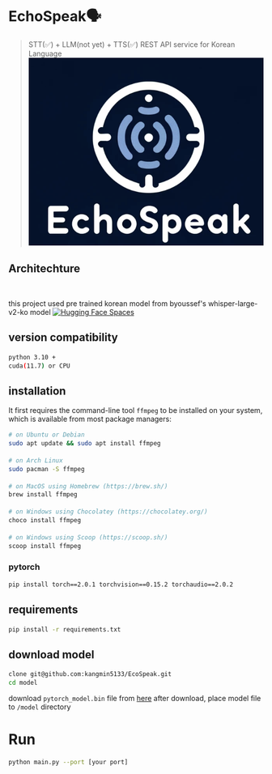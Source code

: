 # EchoSpeak🗣️
> STT(✅) + LLM(not yet) + TTS(✅) REST API service for Korean Language
![](img/echospeak_logo.png)

## Architechture
![]()

this project used pre trained korean model from byoussef's whisper-large-v2-ko model [![Hugging Face Spaces](https://img.shields.io/badge/%F0%9F%A4%97%20Hugging%20Face-Spaces-blue)](https://huggingface.co/byoussef/whisper-large-v2-Ko)


## version compatibility
```sh
python 3.10 +
cuda(11.7) or CPU
```

## installation

It first requires the command-line tool `ffmpeg` to be installed on your system, which is available from most package managers:
```sh
# on Ubuntu or Debian
sudo apt update && sudo apt install ffmpeg

# on Arch Linux
sudo pacman -S ffmpeg

# on MacOS using Homebrew (https://brew.sh/)
brew install ffmpeg

# on Windows using Chocolatey (https://chocolatey.org/)
choco install ffmpeg

# on Windows using Scoop (https://scoop.sh/)
scoop install ffmpeg
```

### pytorch
```sh
pip install torch==2.0.1 torchvision==0.15.2 torchaudio==2.0.2
```

## requirements
```sh
pip install -r requirements.txt
```

## download model
```sh
clone git@github.com:kangmin5133/EcoSpeak.git
cd model
```
download `pytorch_model.bin` file from [here](https://huggingface.co/byoussef/whisper-large-v2-Ko/resolve/main/pytorch_model.bin?download=true)
after download, place model file to `/model` directory


# Run
```sh
python main.py --port [your port]
```
